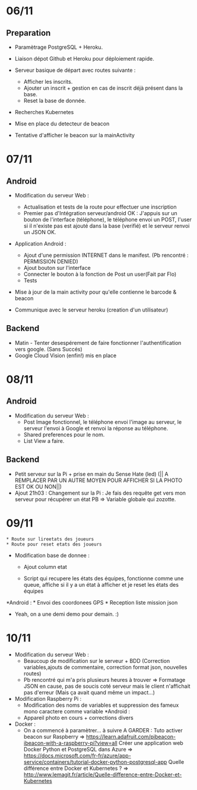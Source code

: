 # 06/11
## Preparation
* Paramètrage PostgreSQL + Heroku.
* Liaison dépot Github et Heroku pour déploiement rapide. 
* Serveur basique de départ avec routes suivante :
	* Afficher les inscrits.
	* Ajouter un inscrit + gestion en cas de inscrit déjà présent dans la base.
	* Reset la base de donnée.
* Recherches Kubernetes

* Mise en place du detecteur de beacon
* Tentative d'afficher le beacon sur la mainActivity

# 07/11
## Android
* Modification du serveur Web :
	* Actualisation et tests de la route pour effectuer une inscription
	* Premier pas d'Intégration serveur/android OK : J'appuis sur un bouton de l'interface (téléphone), le téléphone envoi un POST, l'user si il n'existe pas est ajouté dans la base (verifié) et le serveur renvoi un JSON OK.
* Application Android :
	* Ajout d'une permission INTERNET dans le manifest. (Pb rencontré : PERMISSION DENIED)
	* Ajout bouton sur l'interface
	* Connecter le bouton à la fonction de Post un user(Fait par Flo)
	* Tests

* Mise à jour de la main activity pour qu'elle contienne le barcode & beacon
* Communique avec le serveur heroku (creation d'un utilisateur)

## Backend
* Matin - Tenter desespérement de faire fonctionner l'authentification vers google. (Sans Succés)
* Google Cloud Vision (enfin!) mis en place

# 08/11

## Android

* Modification du serveur Web :
	* Post Image fonctionnel, le téléphone envoi l'image au serveur, le serveur l'envoi à Google et renvoi la réponse au téléphone.
	* Shared preferences pour le nom.
	* List View a faire.

	
## Backend 

* Petit serveur sur la Pi + prise en main du Sense Hate (led) (|| A REMPLACER PAR UN AUTRE MOYEN POUR AFFICHER SI LA PHOTO EST OK OU NON||)
* Ajout 21h03 : Changement sur la Pi : Je fais des requête get vers mon serveur pour récupérer un état PB => Variable globale qui zozotte.



# 09/11

	* Route sur lireetats des joueurs
	* Route pour reset etats des joueurs
	
* Modification base de donnee :
	* Ajout column etat


	* Script qui recupere les états des équipes, fonctionne comme une queue, affiche si il y a un état à afficher et je reset les états des équipes
	
*Android :
	* Envoi des coordonees GPS
	* Reception liste mission json

* Yeah, on a une demi demo pour demain. :)

# 10/11
* Modification du serveur Web :
	* Beaucoup de modification sur le serveur + BDD (Correction variables,ajouts de commentaire, correction format json, nouvelles routes)
	* Pb rencontré qui m'a pris plusieurs heures à trouver => Formatage JSON en cause, pas de soucis coté serveur mais le client n'affichait pas d'erreur 
	(Mais ça avait quand même un impact...)
* Modification Raspberry Pi :
	* Modification des noms de variables et suppression des fameux mono caractere comme variable
*Android :
	* Appareil photo en cours + corrections divers
* Docker : 
	* On a commencé à paramètrer... à suivre
A GARDER : 
Tuto activer beacon sur Raspberry => https://learn.adafruit.com/pibeacon-ibeacon-with-a-raspberry-pi?view=all
Créer une application web Docker Python et PostgreSQL dans Azure => https://docs.microsoft.com/fr-fr/azure/app-service/containers/tutorial-docker-python-postgresql-app
Quelle différence entre Docker et Kubernetes ? => http://www.lemagit.fr/article/Quelle-difference-entre-Docker-et-Kubernetes
